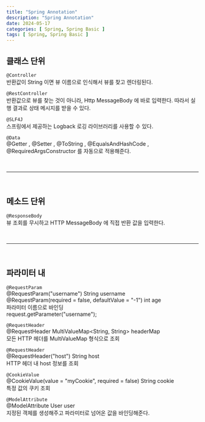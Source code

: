 ```yaml
---
title: "Spring Annotation"
description: "Spring Annotation"
date: 2024-05-17
categories: [ Spring, Spring Basic ]
tags: [ Spring, Spring Basic ]
---
```


## 클래스 단위

```@Controller```  
반환값이 String 이면 뷰 이름으로 인식해서 뷰를 찾고 렌더링된다.  
  
```@RestController```  
반환값으로 뷰를 찾는 것이 아니라, Http MessageBody 에 바로 입력한다. 따라서 실행 결과로 상태 메시지를 받을 수 있다.  
  
```@SLF4J```  
스프링에서 제공하는 Logback 로깅 라이브러리를 사용할 수 있다.  
  
```@Data```   
@Getter , @Setter , @ToString , @EqualsAndHashCode , @RequiredArgsConstructor 를 자동으로 적용해준다.  

<br/>
<hr>
<br/>

## 메소드 단위

```@ResponseBody```  
뷰 조회를 무시하고 HTTP MessageBody 에 직접 반환 값을 입력한다.    

<br/>
<hr>
<br/>

## 파라미터 내

```@RequestParam```  
@RequestParam("username") String username   
@RequestParam(required = false, defaultValue = "-1") int age   
파라미터 이름으로 바인딩  
request.getParameter("username");  
  
```@RequestHeader```  
@RequestHeader MultiValueMap<String, String> headerMap  
모든 HTTP 헤더를 MultiValueMap 형식으로 조회  
  
```@RequestHeader```  
@RequestHeader("host") String host  
HTTP 헤더 내 host 정보를 조회  
  
```@CookieValue```  
@CookieValue(value = "myCookie", required = false) String cookie  
특정 값의 쿠키 조회  
  
```@ModelAttribute```  
@ModelAttribute User user  
지정된 객체를 생성해주고 파라미터로 넘어온 값을 바인딩해준다.   
  
